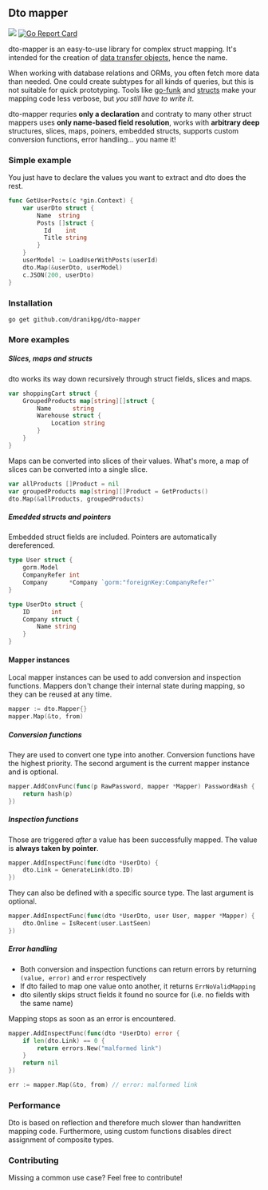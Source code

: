 ## Dto mapper

<a href="https://pkg.go.dev/github.com/dranikpg/dto-mapper"><img src="https://godoc.org/github.com/dranikpg/dto-mapper?status.svg" /></a>
[![Go Report Card](https://goreportcard.com/badge/github.com/dranikpg/dto-mapper?fix-cache-1)](https://goreportcard.com/report/github.com/dranikpg/dto-mapper)

dto-mapper is an easy-to-use library for complex struct mapping. It's intended for the creation of [data transfer objects](https://en.wikipedia.org/wiki/Data_transfer_object), hence the name.

When working with database relations and ORMs, you often fetch more data than needed. One could create subtypes for all kinds of queries, but this is not suitable for quick prototyping. Tools like [go-funk](https://github.com/thoas/go-funk) and [structs](https://github.com/fatih/structs) make your mapping code less verbose, but _you still have to write it_.

dto-mapper requries __only a declaration__ and contraty to many other struct mappers uses __only name-based field resolution__, works with __arbitrary deep__ structures, slices, maps, poiners, embedded structs, supports custom conversion functions, error handling... you name it!

### Simple example

You just have to declare the values you want to extract and dto does the rest.

```go
func GetUserPosts(c *gin.Context) {
    var userDto struct {
        Name  string
        Posts []struct {
          Id    int
          Title string
        }
    }
    userModel := LoadUserWithPosts(userId)
    dto.Map(&userDto, userModel)
    c.JSON(200, userDto)
}
```

### Installation

```
go get github.com/dranikpg/dto-mapper
```

### More examples

##### Slices, maps and structs

dto works its way down recursively through struct fields, slices and maps.

```go
var shoppingCart struct {
    GroupedProducts map[string][]struct {
        Name      string
        Warehouse struct {
            Location string
        }
    }
}
```

Maps can be converted into slices of their values. 
What's more, a map of slices can be converted into a single slice.

```go
var allProducts []Product = nil
var groupedProducts map[string][]Product = GetProducts()
dto.Map(&allProducts, groupedProducts)
```

##### Emedded structs and pointers

Embedded struct fields are included. Pointers are automatically dereferenced.

```go
type User struct {
    gorm.Model
    CompanyRefer int
    Company      *Company `gorm:"foreignKey:CompanyRefer"`
}

type UserDto struct {
    ID      int
    Company struct {
        Name string
    }
}
```

#### Mapper instances

Local mapper instances can be used to add conversion and inspection functions. Mappers don't change their internal state during mapping, so they can be reused at any time.

```go
mapper := dto.Mapper{}
mapper.Map(&to, from)
```

##### Conversion functions

They are used to convert one type into another. Conversion functions have the highest priority. The second argument is the current mapper instance and is optional.

```go
mapper.AddConvFunc(func(p RawPassword, mapper *Mapper) PasswordHash {
    return hash(p)
})
```

##### Inspection functions 

Those are triggered _after_ a value has been successfully mapped. The value is **always taken by pointer**.

```go
mapper.AddInspectFunc(func(dto *UserDto) {
    dto.Link = GenerateLink(dto.ID)
})
```

They can also be defined with a specific source type. The last argument is optional.

```go
mapper.AddInspectFunc(func(dto *UserDto, user User, mapper *Mapper) {
    dto.Online = IsRecent(user.LastSeen)
})
```

##### Error handling

* Both conversion and inspection functions can return errors by returning `(value, error)` and `error` respectively
* If dto failed to map one value onto another, it returns `ErrNoValidMapping`
* dto silently skips struct fields it found no source for (i.e. no fields with the same name)

Mapping stops as soon as an error is encountered.

```go
mapper.AddInspectFunc(func(dto *UserDto) error {
    if len(dto.Link) == 0 {
        return errors.New("malformed link")
    }
    return nil
})

err := mapper.Map(&to, from) // error: malformed link
```

### Performance

Dto is based on reflection and therefore much slower than handwritten mapping code. 
Furthermore, using custom functions disables direct assignment of composite types. 

### Contributing

Missing a common use case? Feel free to contribute!
